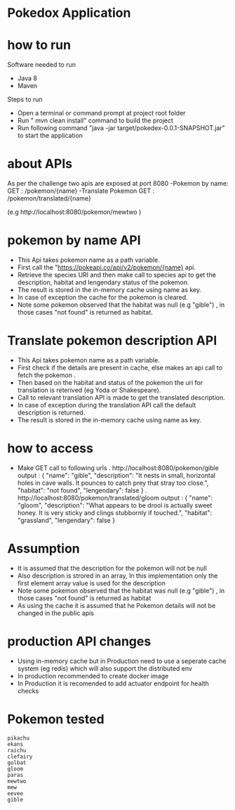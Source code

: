 # Pokedox Application

# how to run

Software needed to run
 - Java 8
 - Maven
 
Steps to run
 - Open a terminal or command prompt at project root folder
 - Run " mvn clean install" command to build the project
 - Run following command "java -jar target/pokedex-0.0.1-SNAPSHOT.jar" to start the application 
  
# about APIs

As per the challenge two apis are exposed at port 8080
 -Pokemon by name: GET : /pokemon/{name}
 -Translate Pokemon GET : /pokemon/translated/{name}

(e.g http://localhost:8080/pokemon/mewtwo )

 # pokemon by name API
  - This Api takes pokemon name as a path variable.
  - First call the "https://pokeapi.co/api/v2/pokemon/{name} api.
  - Retrieve the species URI and then make call to species api to get the description, habitat and lengendary status of the pokemon.
  - The result is stored in the in-memory cache using name as key.
  - In case of exception the cache for the pokemon is cleared.
  - Note some pokemon observed that the habitat was null (e.g "gible") , in those cases "not found" is returned as habitat.
  
 # Translate pokemon description API
  - This Api takes pokemon name as a path variable.
  - First check if the details are present in cache, else makes an api call to fetch the pokemon .
  - Then based on the habitat and status of the pokemon the uri for translation is reterived (eg Yoda or Shakespeare).
  - Call to relevant translation API is made to get the translated description.
  - In case of exception during the translation API call the default description is returned.
  - The result is stored in the in-memory cache using name as key.
  
  
# how to access
- Make GET call to following urls
    . http://localhost:8080/pokemon/gible
	 output : 
	    {
			"name": "gible",
			"description": "It nests in small, horizontal holes in cave walls. 	It pounces to catch prey that stray too close.",
			"habitat": "not found",
			"lengendary": false
		}
	. http://localhost:8080/pokemon/translated/gloom
	output :
		{
			"name": "gloom",
			"description": "What appears to be drool is actually sweet honey. It is very sticky and clings stubbornly if touched.",
			"habitat": "grassland",
			"lengendary": false
		}
	

# Assumption

 - It is assumed that the description for the pokemon will not be null
 - Also description is strored in an array, In this implementation only the first element array value is used for the description
 - Note some pokemon observed that the habitat was null (e.g "gible") , in those cases "not found" is returned as habitat 
 - As using the cache it is assumed that he Pokemon details will not be changed in the public apis 
 
 
# production API changes

 - Using in-memory cache but in Production need to use a seperate cache system (eg redis) which will also support the distributed env
 - In production recommended to create docker image
 - In Production it is recomended to add actuator endpoint for health checks
 
 
# Pokemon tested
	pikachu
	ekans
	raichu
	clefairy
	golbat
	gloom
	paras
	mewtwo
	mew
	eevee
	gible
